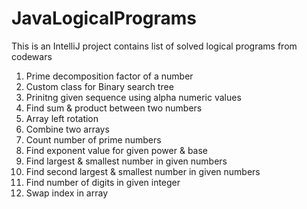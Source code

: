 # JavaLogicalPrograms
This is an IntelliJ project contains list of solved logical programs from codewars

1) Prime decomposition factor of a number
2) Custom class for Binary search tree
3) Prinitng given sequence using alpha numeric values
4) Find sum & product between two numbers
5) Array left rotation
6) Combine two arrays
7) Count number of prime numbers
8) Find exponent value for given power & base
9) Find largest & smallest number in given numbers
10) Find second largest & smallest number in given numbers
11) Find number of digits in given integer
12) Swap index in array


